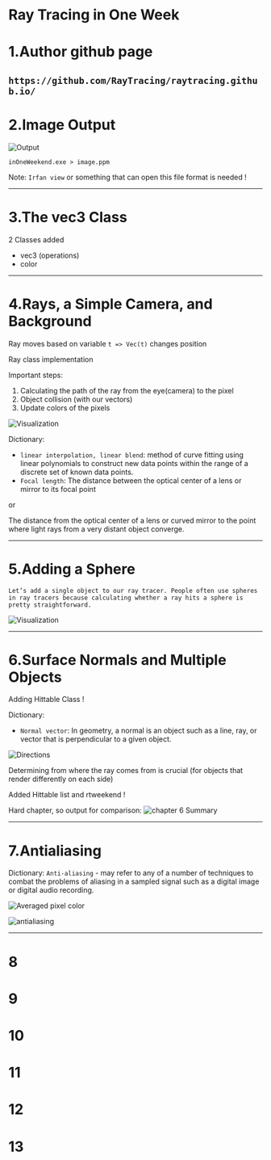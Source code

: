 # Ray Tracing in One Week 
# 1.Author github page
`https://github.com/RayTracing/raytracing.github.io/`
---
# 2.Image Output 
![Output](https://github.com/eska5/RayTracingKnowledge/blob/main/RayTracingInOneWeek/BasicRayTracer/images/ppmExample.png?raw=true)


`inOneWeekend.exe > image.ppm`

Note: `Irfan view` or something that can open this file format is needed !

---
# 3.The vec3 Class

2 Classes added
- vec3 (operations)
- color

---
# 4.Rays, a Simple Camera, and Background

Ray moves based on variable `t => Vec(t)` changes position

Ray class implementation

Important steps:
1. Calculating the path of the ray from the eye(camera) to the pixel
2. Object collision (with our vectors)
3. Update colors of the pixels

![Visualization](https://github.com/eska5/RayTracingKnowledge/blob/main/RayTracingInOneWeek/BasicRayTracer/images/focalPoint.png?raw=true)

Dictionary:
- `linear interpolation, linear blend`: method of curve fitting using linear polynomials to construct new data points within the range of a discrete set of known data points.
- `Focal length`:
The distance between the optical center of a lens or mirror to its focal point

or

The distance from the optical center of a lens or curved mirror to the point where light rays from a very distant object converge.

---
# 5.Adding a Sphere

`Let’s add a single object to our ray tracer. People often use spheres in ray tracers because calculating whether a ray hits a sphere is pretty straightforward.`

![Visualization](https://github.com/eska5/RayTracingKnowledge/blob/main/RayTracingInOneWeek/BasicRayTracer/images/redSphere.png?raw=true)

---
# 6.Surface Normals and Multiple Objects

Adding Hittable Class !

Dictionary:
- `Normal vector`: In geometry, a normal is an object such as a line, ray, or vector that is perpendicular to a given object.

![Directions](https://github.com/eska5/RayTracingKnowledge/blob/main/RayTracingInOneWeek/BasicRayTracer/images/possibleDirections.png?raw=true)

Determining from where the ray comes from is crucial (for objects that render differently on each side)

Added Hittable list and rtweekend !

Hard chapter, so output for comparison:
![chapter 6 Summary](https://github.com/eska5/RayTracingKnowledge/blob/main/RayTracingInOneWeek/BasicRayTracer/images/chapterSixSummary.png?raw=true) 

---
# 7.Antialiasing

Dictionary:
`Anti-aliasing` - may refer to any of a number of techniques to combat the problems of aliasing in a sampled signal such as a digital image or digital audio recording.

![Averaged pixel color](https://github.com/eska5/RayTracingKnowledge/blob/main/RayTracingInOneWeek/BasicRayTracer/images/averagedPixelColor.png?raw=true) 

![antialiasing](https://github.com/eska5/RayTracingKnowledge/blob/main/RayTracingInOneWeek/BasicRayTracer/images/antiAliasing.png?raw=true) 

---
# 8
# 9
# 10
# 11
# 12
# 13